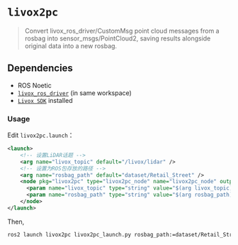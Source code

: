 # `livox2pc`

> Convert livox_ros_driver/CustomMsg point cloud messages from a rosbag into sensor_msgs/PointCloud2, saving results alongside original data into a new rosbag.

## Dependencies

* ROS Noetic
* [`livox_ros_driver`](https://github.com/Livox-SDK/livox_ros_driver) (in same workspace)
* [`Livox SDK`](https://github.com/Livox-SDK/Livox-SDK2.git) installed

### Usage

Edit `livox2pc.launch`：

```xml
<launch>
    <!-- 设置LiDAR话题 -->
    <arg name="livox_topic" default="/livox/lidar" />
    <!-- 设置为ROS包存放的路径 -->
    <arg name="rosbag_path" default="dataset/Retail_Street" />
    <node pkg="livox2pc" type="livox2pc_node" name="livox2pc_node" output="screen">
      <param name="livox_topic" type="string" value="$(arg livox_topic)" />
      <param name="rosbag_path" type="string" value="$(arg rosbag_path)" />
    </node>
</launch>
```

Then,

```bash
ros2 launch livox2pc livox2pc_launch.py rosbag_path:=dataset/Retail_Street
```
